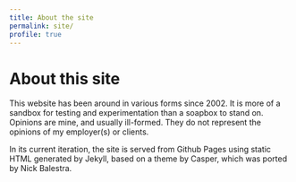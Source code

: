 ```yaml
---
title: About the site
permalink: site/
profile: true
---
```


# About this site #

This website has been around in various forms since 2002. It is more of a sandbox for testing and experimentation than a soapbox to stand on. Opinions are mine, and usually ill-formed. They do not represent the opinions of my employer(s) or clients.

In its current iteration, the site is served from Github Pages using static HTML generated by Jekyll, based on a theme by Casper, which was ported by Nick Balestra.
